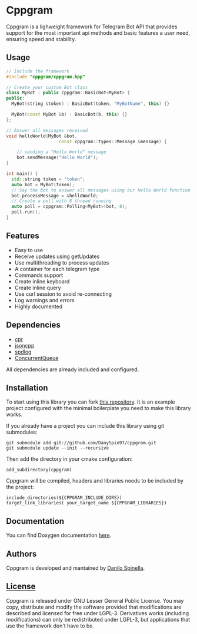 # Cppgram
Cppgram is a lighweight framework for Telegram Bot API that provides support for the most important api methods and basic features a user need, ensuring speed and stability.

## Usage

~~~c++
// Include the framework
#include "cppgram/cppgram.hpp"

// Create your custom Bot class
class MyBot : public cppgram::BasicBot<MyBot> {
public:
  MyBot(string &token) : BasicBot(token, "MyBotName", this) {}

  MyBot(const MyBot &b) : BasicBot(b, this) {}
};

// Answer all messages received
void helloWorld(MyBot &bot,
                    const cppgram::types::Message &message) {

    // sending a "Hello World" message
    bot.sendMessage("Hello World");
}

int main() {
  std::string token = "token";
  auto bot = MyBot(token);
  // Say the bot to answer all messages using our Hello World function
  bot.processMessage = &helloWorld;
  // Create a poll with 8 thread running
  auto poll = cppgram::Polling<MyBot>(bot, 8);
  poll.run();
}
~~~

## Features
- Easy to use
- Receive updates using getUpdates
- Use multithreading to process updates
- A container for each telegram type
- Commands support
- Create inline keyboard
- Create inline query
- Use curl session to avoid re-connecting
- Log warnings and errors
- Highly documented

## Dependencies

* [cpr](https://github.com/whoshuu/cpr)
* [jsoncpp](https://github.com/open-source-parsers/jsoncpp)
* [spdlog](https://github.com/gabime/spdlog)
* [ConcurrentQueue](https://github.com/cameron314/concurrentqueue)

All dependencies are already included and configured.

## Installation
To start using this library you can fork [this repository](https://github.com/DanySpin97/cppgram_example). It is an example project configured with the minimal boilerplate you need to make this library works.

If you already have a project you can include this library using git submodules:

~~~
git submodule add git://github.com/DanySpin97/cppgram.git
git submodule update --init --recursive
~~~

Then add the directory in your cmake configuration:

~~~
add_subdirectory(cppgram)
~~~

Cppgram will be compiled, headers and libraries needs to be included by the project:

~~~
include_directories(${CPPGRAM_INCLUDE_DIRS})
target_link_libraries( your_target_name ${CPPGRAM_LIBRARIES})
~~~


## Documentation
You can find Doxygen documentation [here](https://danyspin97.github.io/cppgram).

## Authors
Cppgram is developed and mantained by [Danilo Spinella](github.com/DanySpin97).

## [License](https://www.gnu.org/licenses/lgpl-3.0.en.html)
Cppgram is released under GNU Lesser General Public License. You may copy, distribute and modify the software provided that modifications are described and licensed for free under LGPL-3. Derivatives works (including modifications) can only be redistributed under LGPL-3, but applications that use the framework don't have to be.
